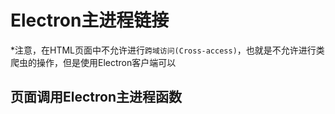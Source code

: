 # Electron主进程链接

*注意，在HTML页面中不允许进行`跨域访问(Cross-access)`，也就是不允许进行类爬虫的操作，但是使用Electron客户端可以

## 页面调用Electron主进程函数


